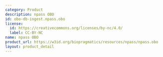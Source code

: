 ```yaml
---
category: Product
description: npass OBO
id: obo-db-ingest.npass.obo
license:
  id: https://creativecommons.org/licenses/by-nc/4.0/
  label: CC-BY-NC
name: npass OBO
product_url: https://w3id.org/biopragmatics/resources/npass/npass.obo
layout: product_detail
---
```

